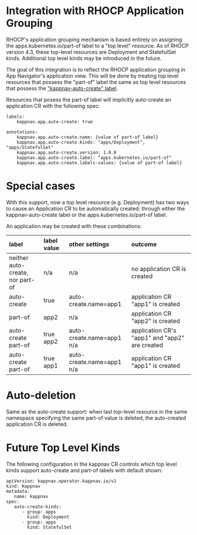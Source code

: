 # Integration with RHOCP Application Grouping

RHOCP's application grouping mechanism is based entirely on assigning the apps.kubernetes.io/part-of label to a "top level" 
resource.  As of RHOCP version 4.3, these top-level resources are Deployment and StatefulSet kinds. Additional top level kinds
may be introduced in the future. 

The goal of this integration is to reflect the RHOCP application grouping in App Navigator's application view. This will be 
done by treating top level resources that possess the "part-of" label the same as top level resources that possess the 
["kappnav-auto-create" label](https://github.com/kappnav/design/blob/master/auto-app-lifecycle.md).  

Resources that posess the part-of label will implicitly auto-create an application CR with the following spec: 

```
labels: 
    kappnav.app.auto-create: true

annotations:
    kappnav.app.auto-create.name: {value of part-of label}
    kappnav.app.auto-create.kinds: "apps/Deployment", "apps/StatefulSet" 
    kappnav.app.auto-create.version: 1.0.0
    kappnav.app.auto-create.label: “apps.kubernetes.io/part-of"
    kappnav.app.auto-create.labels-values: {value of part-of label}
```

# Special cases

With this support, now a top level resource (e.g. Deployment) has two ways to cause an Application CR to be automatically
created: through either the kappnav-auto-create label or the apps.kubernetes.io/part-of label. 

An application may be created with these combinations:

| label | label value | other settings | outcome |  
|:--------|:-------------|:----------------|:---------|
| neither auto-create, <br> nor part-of | n/a | n/a | no application CR is created | 
| auto-create | true | auto-create.name=app1 | application CR "app1" is created | 
| part-of | app2 | n/a | application CR "app2" is created | 
| auto-create <br> part-of | true <br> app2 | auto-create.name=app1 <br> n/a | application CR's "app1" and "app2" are created |
| auto-create <br> part-of | true <br> app1 | auto-create.name=app1 <br> n/a | application CR "app1" is created |

# Auto-deletion

Same as the auto-create support:  when last top-level resource in the same namespace specifying the same part-of value is deleted, the auto-created application CR is deleted. 

# Future Top Level Kinds 

The following configuration in the kappnav CR controls which top level kinds support auto-create and part-of labels with default shown: 

```
apiVersion: kappnav.operator.kappnav.io/v1
kind: Kappnav
metadata: 
   name: kappnav
spec: 
   auto-create-kinds: 
      - group: apps
        kind: Deployment
      - group: apps
        kind: StatefulSet 
```

